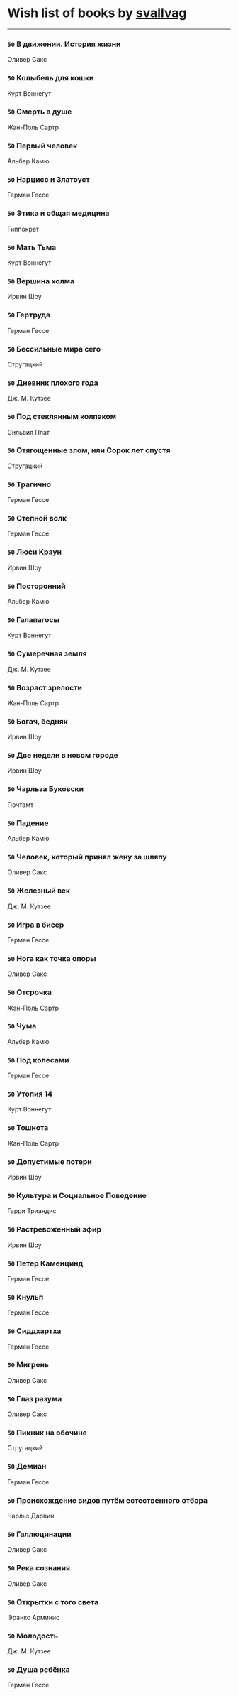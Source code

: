 # Wish list of books by [svallvag](http://vk.com/id553243325)
---

### `50` В движении. История жизни
Оливер Сакс

### `50` Колыбель для кошки
Курт Воннегут

### `50` Смерть в душе
Жан-Поль Сартр

### `50` Первый человек
Альбер Камю

### `50` Нарцисс и Златоуст
Герман Гессе

### `50` Этика и общая медицина
Гиппократ

### `50` Мать Тьма
Курт Воннегут

### `50` Вершина холма
Ирвин Шоу

### `50` Гертруда
Герман Гессе

### `50` Бессильные мира сего
Стругацкий

### `50` Дневник плохого года
Дж. М. Кутзее

### `50` Под стеклянным колпаком
Сильвия Плат

### `50` Отягощенные злом, или Сорок лет спустя
Стругацкий

### `50` Трагично
Герман Гессе

### `50` Степной волк
Герман Гессе

### `50` Люси Краун
Ирвин Шоу

### `50` Посторонний
Альбер Камю

### `50` Галапагосы
Курт Воннегут

### `50` Сумеречная земля
Дж. М. Кутзее

### `50` Возраст зрелости
Жан-Поль Сартр

### `50` Богач, бедняк
Ирвин Шоу

### `50` Две недели в новом городе
Ирвин Шоу

### `50` Чарльза Буковски
Почтамт

### `50` Падение
Альбер Камю

### `50` Человек, который принял жену за шляпу
Оливер Сакс

### `50` Железный век
Дж. М. Кутзее

### `50` Игра в бисер
Герман Гессе

### `50` Нога как точка опоры
Оливер Сакс

### `50` Отсрочка
Жан-Поль Сартр

### `50` Чума
Альбер Камю

### `50` Под колесами
Герман Гессе

### `50` Утопия 14
Курт Воннегут

### `50` Тошнота
Жан-Поль Сартр

### `50` Допустимые потери
Ирвин Шоу

### `50` Культура и Социальное Поведение
Гарри Триандис

### `50` Растревоженный эфир
Ирвин Шоу

### `50` Петер Каменцинд
Герман Гессе

### `50` Кнульп
Герман Гессе

### `50` Сиддхартха
Герман Гессе

### `50` Мигрень
Оливер Сакс

### `50` Глаз разума
Оливер Сакс

### `50` Пикник на обочине
Стругацкий

### `50` Демиан
Герман Гессе

### `50` Происхождение видов путём естественного отбора
Чарльз Дарвин

### `50` Галлюцинации
Оливер Сакс

### `50` Река сознания
Оливер Сакс

### `50` Открытки с того света
Франко Арминио

### `50` Молодость
Дж. М. Кутзее

### `50` Душа ребёнка
Герман Гессе

